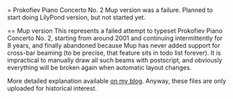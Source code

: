 = Prokofiev Piano Concerto No. 2
Mup version was a failure. Planned to start doing LilyPond version, but not started yet.

== Mup version
This represents a failed attempt to typeset Prokofiev Piano Concerto No. 2,
starting from around 2001 and continuing intermittently for 8 years, and
finally abandoned because Mup has never added support for cross-bar beaming
(to be precise, that feature sits in todo list forever). It is impractical
to manually draw all such beams with postscript, and obviously everything
will be broken again when automatic layout changes.

More detailed explanation available [on my blog](http://me.abelcheung.org/2010/03/19/9-years-of-worthless-waiting-for-usable-music-typesetting-program/). Anyway, these files are only uploaded for historical interest.
